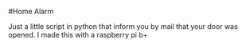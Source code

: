 #Home Alarm

Just a little script in python that inform you by mail that your door was opened.
I made this with a raspberry pi b+
